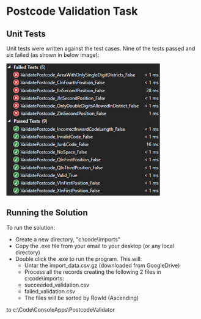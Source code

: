 # Postcode Validation Task #


Unit Tests
----------
 
Unit tests were written against the test cases.  Nine of the tests passed and six failed (as shown in below image):

![alt tag](PostcodeValidator\img\UnitTestResults.png)



Running the Solution
--------------------

To run the solution:

* Create a new directory, "c:\code\imports"
* Copy the .exe file from your email to your desktop (or any local directory)
* Double click the .exe to run the program.  This will:
  - Untar the import_data.csv.gz (downloaded from GoogleDrive)
  - Process all the records creating the following 2 files in c:code\imports:
   - succeeded_validation.csv
   - failed_validation.csv
  - The files will be sorted by RowId (Ascending)

to c:\Code\ConsoleApps\PostcodeValidator